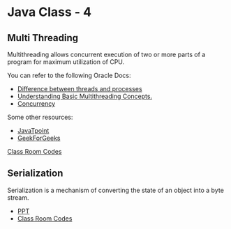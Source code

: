 # Java Class - 4

## Multi Threading

Multithreading allows concurrent execution of two or more parts of a program for maximum utilization of CPU. 

You can refer to the following Oracle Docs: 
- [Difference between threads and processes](https://docs.oracle.com/javase/tutorial/essential/concurrency/procthread.html) 
- [Understanding Basic Multithreading Concepts.](https://docs.oracle.com/cd/E19455-01/806-5257/6je9h032e/index.html)
- [Concurrency](https://docs.oracle.com/javase/tutorial/essential/concurrency/)

Some other resources:
- [JavaTpoint](https://www.javatpoint.com/multithreading-in-java)
- [GeekForGeeks](https://www.geeksforgeeks.org/multithreading-in-java/)

[Class Room Codes]()


## Serialization

Serialization is a mechanism of converting the state of an object into a byte stream. 

- [PPT](Serialization.pdf)
- [Class Room Codes]()
